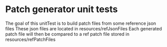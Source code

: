# Patch generator unit tests
The goal of this unitTest is to build patch files from some reference json files 
These json files are located in resources/refJsonFiles
Each generated patch file will then be compared to a ref patch file stored in resources/refPatchFiles
